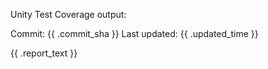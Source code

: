 Unity Test Coverage output:

Commit: {{ .commit_sha }}
Last updated: {{ .updated_time }}

{{ .report_text }}